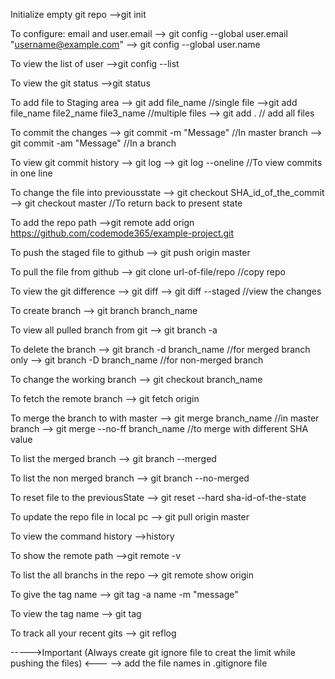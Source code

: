 Initialize empty git repo
-->git init

To configure: email and user.email 
--> git config --global user.email "username@example.com"
--> git config --global user.name

To view the list of user
-->git config --list

To view the git status
-->git status

To add file to Staging area
--> git add file_name        			  //single file
-->git add file_name file2_name file3_name       //multiple files
--> git add .  					// add all files

To commit the changes
--> git commit -m "Message"		//In master branch
--> git commit -am "Message"  		//In a branch

To view git commit history
--> git log
--> git log --oneline 			//To view commits in one line

To change the file into previousstate
--> git checkout SHA_id_of_the_commit
--> git checkout master 		//To return back to present state

To add the repo path
-->git remote add orign https://github.com/codemode365/example-project.git

To push the staged file to github
--> git push origin master

To pull the file from github
--> git clone url-of-file/repo  //copy repo

To view the git difference
--> git diff
--> git diff --staged 		//view the changes

To create branch
--> git branch branch_name

To view all pulled branch from git
--> git branch -a

To delete the branch
--> git branch -d branch_name	//for merged branch only
--> git branch -D branch_name 	//for non-merged branch

To change the working branch
--> git checkout branch_name

To fetch the remote branch
--> git fetch origin <branch>

To merge the branch to with master
--> git merge branch_name  		//in master branch
--> git merge --no-ff branch_name 	//to merge with different SHA value

To list the merged branch
--> git branch --merged

To list the non merged branch
--> git branch --no-merged

To reset file to the previousState
--> git reset --hard sha-id-of-the-state

To update the repo file in local pc
--> git pull origin master

To view the command history
-->history

To show the remote path
-->git remote -v

To list the all branchs in the repo
--> git remote show origin

To give the tag name
--> git tag -a name -m "message"

To view the tag name
--> git tag

To track all your recent gits
--> git reflog

----->Important (Always create git ignore file to creat the limit while pushing the files) <---
--> add the file names in .gitignore file






